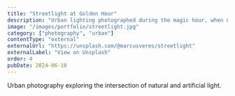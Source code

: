 ```yaml
---
title: "Streetlight at Golden Hour"
description: "Urban lighting photographed during the magic hour, when natural and artificial light blend perfectly."
image: "/images/portfolio/streetlight.jpg"
category: ["photography", "urban"]
contentType: "external"
externalUrl: "https://unsplash.com/@marcusveres/streetlight"
externalLabel: "View on Unsplash"
order: 4
pubDate: 2024-06-10
---
```


Urban photography exploring the intersection of natural and artificial light.
